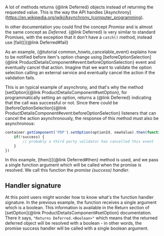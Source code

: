 A lot of methods returns {@link Deferred} objects instead of returning the requested value. This is the way the API handles [Asynchrony](https://en.wikipedia.org/wiki/Asynchrony_(computer_programming). 

In other documentation you could find the concept *Promise* and is almost the same concept as *Deferred*. 
{@link Deferred} is very similar to standard Promises, with the exception that it don't have a `catch()` method, instead use [fail()]{@link Deferred#fail}

As an example, {@tutorial common_howto_cancelable_event} explains how to be notified before item's option change using [beforeOptionSelection]{@link ProductDetailsComponent#event:beforeOptionSelection} event and eventually cancel that action. Imagine that we want to validate the option selection calling an external service and eventually cancel the action if the validation fails. 

This is an typical example of asynchrony, and that's why the method [setOption]{@link ProductDetailsComponent#setOption}, for programmatically setting an option, returns a {@link Deferred} indicating that the call was successful or not. Since there could be [beforeOptionSelection]{@link ProductDetailsComponent#event:beforeOptionSelection} listeners that can cancel the action asynchronously, the response of this method must also be asynchronous: 

```javascript
container.getComponent('PDP').setOption(optionId, newValue).then(function(success) {
    if(!success) {
        // probably a third party validator has cancelled this event
    }
})
```

In this example, [then()]{@link Deferred#then} method is used, and we pass a single function argument which will be called when the promise is resolved. We call this function the *promise (success) handler*. 

## Handler signature

At this point users might wonder how to know what's the function handler signature. In the previous example, the function receives a single argument which is a boolean. This information is available in the Return section of [setOption]{@link ProductDetailsComponent#setOption} documentation. There it says, `"Returns Deferred.<Boolean>"` which means that the returned deferred object will be resolved with a boolean - in other words, the promise success handler will be called with a single boolean argument. 
